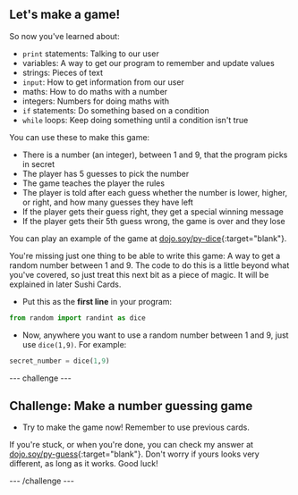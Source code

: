 ## Let's make a game!

So now you've learned about:
  * `print` statements: Talking to our user
  * variables: A way to get our program to remember and update values
  * strings: Pieces of text
  * `input`: How to get information from our user
  * maths: How to do maths with a number
  * integers: Numbers for doing maths with  
  * `if` statements: Do something based on a condition
  * `while` loops: Keep doing something until a condition isn't true

You can use these to make this game:
  * There is a number (an integer), between 1 and 9, that the program picks in secret
  * The player has 5 guesses to pick the number
  * The game teaches the player the rules
  * The player is told after each guess whether the number is lower, higher, or right, and how many guesses they have left
  * If the player gets their guess right, they get a special winning message
  * If the player gets their 5th guess wrong, the game is over and they lose  

You can play an example of the game at [dojo.soy/py-dice](http://dojo.soy/py-dice){:target="blank"}.

You're missing just one thing to be able to write this game: A way to get a random number between 1 and 9. The code to do this is a little beyond what you've covered, so just treat this next bit as a piece of magic. It will be explained in later Sushi Cards.

+ Put this as the **first line** in your program:
```python
from random import randint as dice
```

+ Now, anywhere you want to use a random number between 1 and 9, just use `dice(1,9)`. For example:
```python
secret_number = dice(1,9)
```

--- challenge ---

## Challenge: Make a number guessing game

+ Try to make the game now! Remember to use previous cards. 

If you're stuck, or when you're done, you can check my answer at [dojo.soy/py-guess](http://dojo.soy/py-guess){:target="blank"}. Don't worry if yours looks very different, as long as it works. Good luck!

--- /challenge ---
